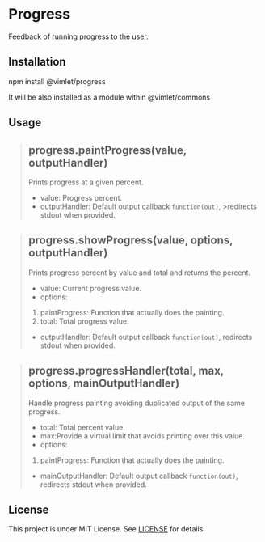 # Progress

Feedback of running progress to the user.

## Installation

npm install @vimlet/progress

It will be also installed as a module within @vimlet/commons

## Usage


>## progress.paintProgress(value, outputHandler)
>
>Prints progress at a given percent.
>
>* value: Progress percent.
>* outputHandler: Default output callback `function(out)`, >redirects stdout when provided.

>## progress.showProgress(value, options, outputHandler)
>
>Prints progress percent by value and total and returns the percent.
>
>* value: Current progress value.
>* options:
>1. paintProgress: Function that actually does the painting. 
>2. total: Total progress value.
>* outputHandler: Default output callback `function(out)`, redirects stdout when provided.

>## progress.progressHandler(total, max, options, mainOutputHandler)
>
>Handle progress painting avoiding duplicated output of the same progress.
>* total: Total percent value.
>* max:Provide a virtual limit that avoids printing over this value.
>* options:
>1. paintProgress: Function that actually does the painting.
>* mainOutputHandler: Default output callback `function(out)`, redirects stdout when provided.

## License
This project is under MIT License. See [LICENSE](https://github.com/vimlet/vimlet-commons/blob/master/LICENSE) for details.
